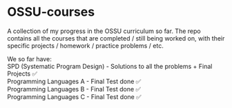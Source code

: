 # OSSU-courses
A collection of my progress in the OSSU curriculum so far. The repo contains all the courses that are completed / still being worked on, with their specific projects / homework / practice problems / etc.

We so far have:<br/>
SPD (Systematic Program Design) - Solutions to all the problems + Final Projects ✅ <br/>
Programming Languages A - Final Test done ✅<br/>
Programming Languages B - Final Test done ✅<br/>
Programming Languages C - Final Test done ✅<br/>